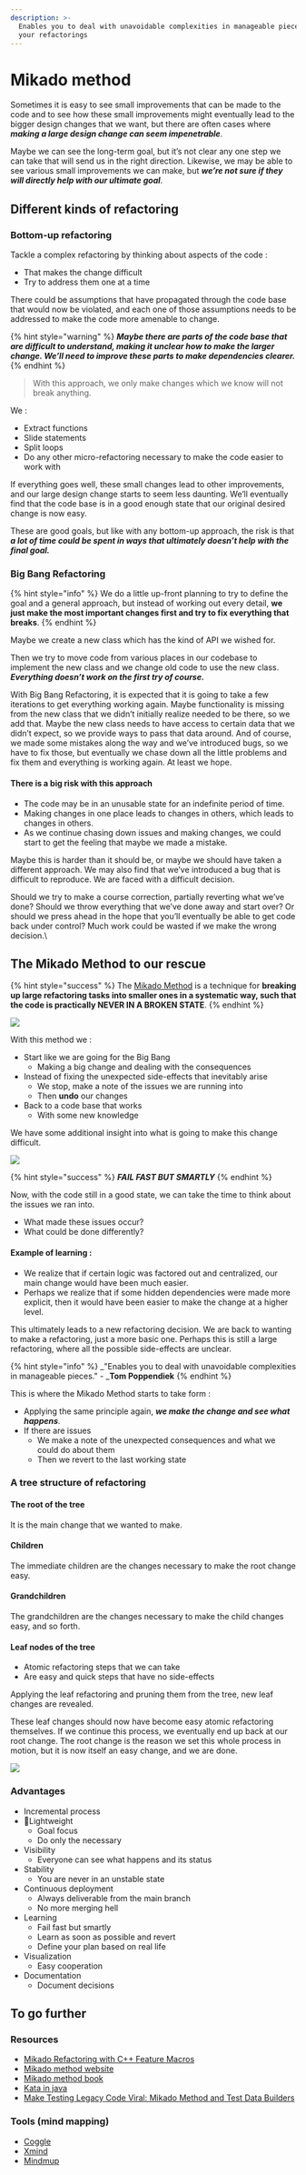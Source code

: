 ```yaml
---
description: >-
  Enables you to deal with unavoidable complexities in manageable pieces during
  your refactorings
---
```


# Mikado method

Sometimes it is easy to see small improvements that can be made to the code and to see how these small improvements might eventually lead to the bigger design changes that we want, but there are often cases where _**making a large design change can seem impenetrable**_. 

Maybe we can see the long-term goal, but it’s not clear any one step we can take that will send us in the right direction. Likewise, we may be able to see various small improvements we can make, but _**we’re not sure if they will directly help with our ultimate goal**_.

## Different kinds of refactoring

### Bottom-up refactoring

Tackle a complex refactoring by thinking about aspects of the code :

* That makes the change difficult
* Try to address them one at a time

There could be assumptions that have propagated through the code base that would now be violated, and each one of those assumptions needs to be addressed to make the code more amenable to change. 

{% hint style="warning" %}
_**Maybe there are parts of the code base that are difficult to understand, making it unclear how to make the larger change. We’ll need to improve these parts to make dependencies clearer.**_
{% endhint %}

> With this approach, we only make changes which we know will not break anything. 

We :

* Extract functions
* Slide statements
* Split loops
* Do any other micro-refactoring necessary to make the code easier to work with

If everything goes well, these small changes lead to other improvements, and our large design change starts to seem less daunting. We’ll eventually find that the code base is in a good enough state that our original desired change is now easy.

These are good goals, but like with any bottom-up approach, the risk is that _**a lot of time could be spent in ways that ultimately doesn’t help with the final goal.**_

### Big Bang Refactoring

{% hint style="info" %}
We do a little up-front planning to try to define the goal and a general approach, but instead of working out every detail, **we just make the most important changes first and try to fix everything that breaks**. 
{% endhint %}

Maybe we create a new class which has the kind of API we wished for. 

Then we try to move code from various places in our codebase to implement the new class and we change old code to use the new class. _**Everything doesn’t work on the first try of course.**_ 

With Big Bang Refactoring, it is expected that it is going to take a few iterations to get everything working again. Maybe functionality is missing from the new class that we didn’t initially realize needed to be there, so we add that. Maybe the new class needs to have access to certain data that we didn’t expect, so we provide ways to pass that data around. And of course, we made some mistakes along the way and we’ve introduced bugs, so we have to fix those, but eventually we chase down all the little problems and fix them and everything is working again. At least we hope.

#### There is a big risk with this approach

* The code may be in an unusable state for an indefinite period of time. 
* Making changes in one place leads to changes in others, which leads to changes in others.
* As we continue chasing down issues and making changes, we could start to get the feeling that maybe we made a mistake. 

Maybe this is harder than it should be, or maybe we should have taken a different approach. We may also find that we’ve introduced a bug that is difficult to reproduce. We are faced with a difficult decision. 

Should we try to make a course correction, partially reverting what we’ve done? Should we throw everything that we’ve done away and start over? Or should we press ahead in the hope that you’ll eventually be able to get code back under control? Much work could be wasted if we make the wrong decision.\


## The Mikado Method to our rescue

{% hint style="success" %}
The [Mikado Method](http://mikadomethod.info) is a technique for **breaking up large refactoring tasks into smaller ones in a systematic way, such that the code is practically NEVER IN A BROKEN STATE**.
{% endhint %}

![](<../../../.gitbook/assets/image (150).png>)

With this method we :

* Start like we are going for the Big Bang
  * Making a big change and dealing with the consequences
* Instead of fixing the unexpected side-effects that inevitably arise 
  * We stop, make a note of the issues we are running into
  * Then **undo** our changes
* Back to a code base that works
  * With some new knowledge

We have some additional insight into what is going to make this change difficult.

![](<../../../.gitbook/assets/image (151).png>)

{% hint style="success" %}
_**FAIL FAST BUT SMARTLY**_
{% endhint %}

Now, with the code still in a good state, we can take the time to think about the issues we ran into. 

* What made these issues occur? 
* What could be done differently? 

#### Example of learning : 

* We realize that if certain logic was factored out and centralized, our main change would have been much easier.
* Perhaps we realize that if some hidden dependencies were made more explicit, then it would have been easier to make the change at a higher level.

This ultimately leads to a new refactoring decision. We are back to wanting to make a refactoring, just a more basic one. Perhaps this is still a large refactoring, where all the possible side-effects are unclear. 

{% hint style="info" %}
_"Enables you to deal with unavoidable complexities in manageable pieces." - _**Tom Poppendiek**
{% endhint %}

This is where the Mikado Method starts to take form : 

* Applying the same principle again, _**we make the change and see what happens**_. 
* If there are issues
  * We make a note of the unexpected consequences and what we could do about them
  * Then we revert to the last working state

### A tree structure of refactoring

#### The root of the tree

It is the main change that we wanted to make. 

#### Children

The immediate children are the changes necessary to make the root change easy. 

#### Grandchildren

The grandchildren are the changes necessary to make the child changes easy, and so forth.

#### Leaf nodes of the tree

* Atomic refactoring steps that we can take
* Are easy and quick steps that have no side-effects

Applying the leaf refactoring and pruning them from the tree, new leaf changes are revealed. 

These leaf changes should now have become easy atomic refactoring themselves. If we continue this process, we eventually end up back at our root change. The root change is the reason we set this whole process in motion, but it is now itself an easy change, and we are done.

![](<../../../.gitbook/assets/image (156).png>)

### Advantages

* Incremental process
* Lightweight
  * Goal focus
  * Do only the necessary
* Visibility
  * Everyone can see what happens and its status
* Stability
  * You are never in an unstable state
* Continuous deployment
  * Always deliverable from the main branch
  * No more merging hell
* Learning
  * Fail fast but smartly
  * Learn as soon as possible and revert
  * Define your plan based on real life
* Visualization
  * Easy cooperation
* Documentation
  * Document decisions

## To go further

### Resources

* [Mikado Refactoring with C++ Feature Macros](https://www.fluentcpp.com/2020/01/24/mikado-refactoring-with-c-feature-macros/)
* [Mikado method website](http://mikadomethod.info)
* [Mikado method book](https://www.manning.com/books/the-mikado-method)
* [Kata in java](https://github.com/mikadomethod/kata-java)
* [Make Testing Legacy Code Viral: Mikado Method and Test Data Builders](https://philippe.bourgau.net/make-testing-legacy-code-viral-mikado-method-and-test-data-builders/)

### Tools (mind mapping)

* [Coggle](https://coggle.it)
* [Xmind](https://www.xmind.net)
* [Mindmup](https://www.mindmup.com)








